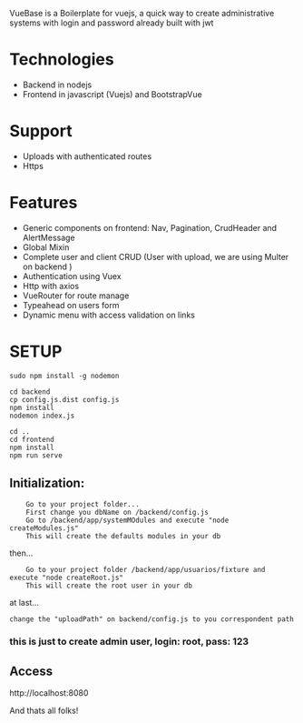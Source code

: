 VueBase is a Boilerplate for vuejs, a quick way to create administrative systems with login and password already built with jwt

# Technologies

* Backend in nodejs
* Frontend in javascript (Vuejs) and BootstrapVue

# Support

* Uploads with authenticated routes
* Https

# Features

* Generic components on frontend: Nav, Pagination, CrudHeader and AlertMessage
* Global Mixin
* Complete user and client CRUD (User with upload, we are using Multer on backend )
* Authentication using Vuex
* Http with axios
* VueRouter for route manage
* Typeahead on users form
* Dynamic menu with access validation on links

# SETUP

```
sudo npm install -g nodemon
```

```
cd backend
cp config.js.dist config.js
npm install
nodemon index.js

cd ..
cd frontend
npm install
npm run serve
```

## Initialization:

```
    Go to your project folder...
    First change you dbName on /backend/config.js
    Go to /backend/app/systemMOdules and execute "node createModules.js"
    This will create the defaults modules in your db
```
then...

```
    Go to your project folder /backend/app/usuarios/fixture and execute "node createRoot.js"
    This will create the root user in your db
```
at last...

```
change the "uploadPath" on backend/config.js to you correspondent path
```

### this is just to create admin user, login: root, pass: 123

## Access

http://localhost:8080

And thats all folks!
